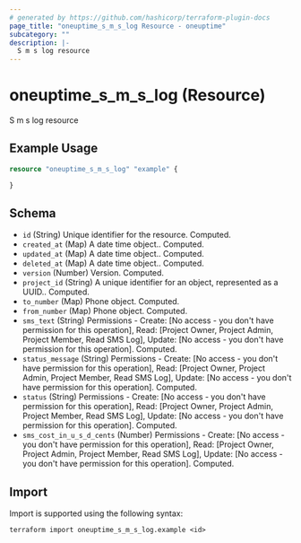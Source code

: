 ```yaml
---
# generated by https://github.com/hashicorp/terraform-plugin-docs
page_title: "oneuptime_s_m_s_log Resource - oneuptime"
subcategory: ""
description: |-
  S m s log resource
---
```


# oneuptime_s_m_s_log (Resource)

S m s log resource

## Example Usage

```terraform
resource "oneuptime_s_m_s_log" "example" {

}
```

## Schema

- `id` (String) Unique identifier for the resource. Computed.
- `created_at` (Map) A date time object.. Computed.
- `updated_at` (Map) A date time object.. Computed.
- `deleted_at` (Map) A date time object.. Computed.
- `version` (Number) Version. Computed.
- `project_id` (String) A unique identifier for an object, represented as a UUID.. Computed.
- `to_number` (Map) Phone object. Computed.
- `from_number` (Map) Phone object. Computed.
- `sms_text` (String) Permissions - Create: [No access - you don't have permission for this operation], Read: [Project Owner, Project Admin, Project Member, Read SMS Log], Update: [No access - you don't have permission for this operation]. Computed.
- `status_message` (String) Permissions - Create: [No access - you don't have permission for this operation], Read: [Project Owner, Project Admin, Project Member, Read SMS Log], Update: [No access - you don't have permission for this operation]. Computed.
- `status` (String) Permissions - Create: [No access - you don't have permission for this operation], Read: [Project Owner, Project Admin, Project Member, Read SMS Log], Update: [No access - you don't have permission for this operation]. Computed.
- `sms_cost_in_u_s_d_cents` (Number) Permissions - Create: [No access - you don't have permission for this operation], Read: [Project Owner, Project Admin, Project Member, Read SMS Log], Update: [No access - you don't have permission for this operation]. Computed.

## Import

Import is supported using the following syntax:

```shell
terraform import oneuptime_s_m_s_log.example <id>
```
